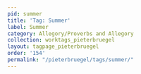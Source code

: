 ```yaml
---
pid: summer
title: 'Tag: Summer'
label: Summer
category: Allegory/Proverbs and Allegory
collection: worktags_pieterbruegel
layout: tagpage_pieterbruegel
order: '154'
permalink: "/pieterbruegel/tags/summer/"
---
```

